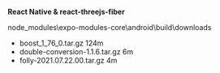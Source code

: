 **React Native & react-threejs-fiber**

node_modules\expo-modules-core\android\build\downloads
 -  boost_1_76_0.tar.gz  124m
 -  double-conversion-1.1.6.tar.gz  6m
 -  folly-2021.07.22.00.tar.gz  4m

